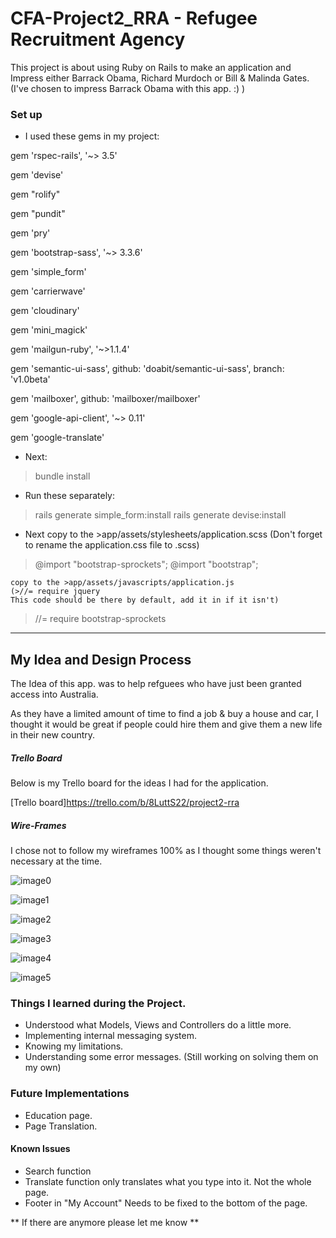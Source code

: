 # CFA-Project2_RRA - Refugee Recruitment Agency

This project is about using Ruby on Rails to make an application and Impress either Barrack Obama, Richard Murdoch or Bill & Malinda Gates. (I've chosen to impress Barrack Obama with this app. :) )

### Set up

* I used these gems in my project:

gem 'rspec-rails', '~> 3.5'

gem 'devise'

gem "rolify"

gem "pundit"

gem 'pry'

gem 'bootstrap-sass', '~> 3.3.6'

gem 'simple_form'

gem 'carrierwave'

gem 'cloudinary'

gem 'mini_magick'

gem 'mailgun-ruby', '~>1.1.4'

gem 'semantic-ui-sass', github: 'doabit/semantic-ui-sass', branch: 'v1.0beta'

gem 'mailboxer', github: 'mailboxer/mailboxer'

gem 'google-api-client', '~> 0.11'

gem 'google-translate'

* Next: 
>bundle install

* Run these separately:

>rails generate simple_form:install
>rails generate devise:install


* Next copy to the >app/assets/stylesheets/application.scss
(Don't forget to rename the application.css file to .scss)

>@import "bootstrap-sprockets";
>@import "bootstrap";

	copy to the >app/assets/javascripts/application.js
	(>//= require jquery 
	This code should be there by default, add it in if it isn't)

>//= require bootstrap-sprockets

---------------------------------------------

## My Idea and Design Process

The Idea of this app. was to help refguees who have just been granted access into Australia.

As they have a limited amount of time to find a job & buy a house and car, I thought it would be great if people could hire them and give them a new life in their new country.

##### Trello Board
Below is my Trello board for the ideas I had for the application.

[Trello board]https://trello.com/b/8LuttS22/project2-rra

##### Wire-Frames

I chose not to follow my wireframes 100% as I thought some things weren't necessary at the time.

![image0](http://res.cloudinary.com/stefank9/image/upload/v1493111665/Screen_Shot_2017-04-14_at_2.15.39_pm_cibnco.png)

![image1](http://res.cloudinary.com/stefank9/image/upload/v1493111667/Screen_Shot_2017-04-14_at_2.17.16_pm_kdctah.png)

![image2](http://res.cloudinary.com/stefank9/image/upload/v1493111678/Screen_Shot_2017-04-14_at_2.16.36_pm_zm8s69.png)

![image3](http://res.cloudinary.com/stefank9/image/upload/v1493111673/Screen_Shot_2017-04-14_at_2.16.58_pm_wywzbc.png)

![image4](http://res.cloudinary.com/stefank9/image/upload/v1493111667/Screen_Shot_2017-04-14_at_2.16.17_pm_om4hfu.png)

![image5](http://res.cloudinary.com/stefank9/image/upload/v1493111662/Screen_Shot_2017-04-14_at_2.15.57_pm_kr28cf.png)

### Things I learned during the Project.

* Understood what Models, Views and Controllers do a little more.
* Implementing internal messaging system.
* Knowing my limitations.
* Understanding some error messages. (Still working on solving them on my own)

### Future Implementations

* Education page.
* Page Translation.

#### Known Issues

* Search function
* Translate function only translates what you type into it. Not the whole page.
* Footer in "My Account" Needs to be fixed to the bottom of the page.

** If there are anymore please let me know **